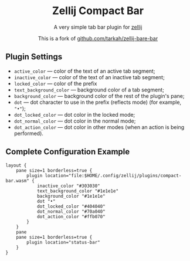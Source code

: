 <div align="center">

# Zellij Compact Bar

A very simple tab bar plugin for [zellij](https://github.com/zellij-org/zellij)

This is a fork of
[github.com/tarkah/zellij-bare-bar](https://github.com/tarkah/zellij-bare-bar)

</div>

## Plugin Settings

- `active_color` &mdash; color of the text of an active tab segment;
- `inactive_color` &mdash; color of the text of an inactive tab segment;
- `locked_color` &mdash; color of the prefix
- `text_background_color` &mdash; background color of a tab segment;
- `background_color` &mdash; background color of the rest of the plugin's pane;
- `dot` &mdash; dot character to use in the prefix (reflects mode)
(for example, `"•"`);
- `dot_locked_color` &mdash; dot color in the locked mode;
- `dot_normal_color` &mdash; dot color in the normal mode;
- `dot_action_color` &mdash; dot color in other modes (when an action
is being performed).

## Complete Configuration Example

```kdl
layout {
    pane size=1 borderless=true {
        plugin location="file:$HOME/.config/zellij/plugins/compact-bar.wasm" {
            inactive_color "#303030"
            text_background_color "#1e1e1e"
            background_color "#1e1e1e"
            dot "•"
            dot_locked_color "#404040"
            dot_normal_color "#70a040"
            dot_action_color "#ffb070"
        }
    }
    pane
    pane size=1 borderless=true {
        plugin location="status-bar"
    }
}
```

